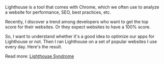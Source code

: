 Lighthouse is a tool that comes with Chrome, which we often use to analyze a website for performance, SEO, best practices, etc. 

Recently, I discover a trend among developers who want to get the top score for their websites. Or they expect websites to have a 100% score.

So, I want to understand whether it's a good idea to optimize our apps for Lighthouse or not. Then I ran Lighthouse on a set of popular websites I use every day. Here's the result.

<Youtube videoId="i0cCXZlUeCw" />

Read more: [Lighthouse Syndrome](https://arunoda.me/blog/lighthouse-syndrome)
